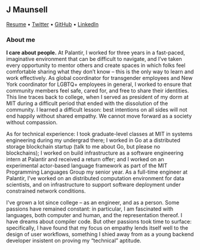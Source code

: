## J Maunsell

[Resume](resume.md) • [Twitter](https://twitter.com/jcmaunsell) • [GitHub](https://github.com/jcmaunsell) • [LinkedIn](https://www.linkedin.com/in/j-maunsell-2583a8103)

### About me

**I care about people.** At Palantir, I worked for three years in a fast-paced, imaginative environment that can be difficult to navigate, and I’ve taken every opportunity to mentor others and create spaces in which folks feel comfortable sharing what they don’t know – this is the only way to learn and work effectively. As global coordinator for transgender employees and New York coordinator for LGBTQ+ employees in general, I worked to ensure that community members feel safe, cared for, and free to share their identities. This line traces back to college, when I served as president of my dorm at MIT during a difficult period that ended with the dissolution of the community. I learned a difficult lesson: best intentions on all sides will not end happily without shared empathy. We cannot move forward as a society without compassion.

As for technical experience: I took graduate-level classes at MIT in systems engineering during my undergrad there; I worked in Go at a distributed storage blockchain startup (talk to me about Go, but please no blockchains); I worked on build infrastructure as a software engineering intern at Palantir and received a return offer; and I worked on an experimental actor-based language framework as part of the MIT Programming Languages Group my senior year. As a full-time engineer at Palantir, I’ve worked on an distributed computation environment for data scientists, and on infrastructure to support software deployment under constrained network conditions.

I've grown a lot since college – as an engineer, and as a person. Some passions have remained constant: in particular, I am fascinated with languages, both computer and human, and the representation thereof. I have dreams about compiler code. But other passions took time to surface: specifically, I have found that my focus on empathy lends itself well to the design of user workflows, something I shied away from as a young backend developer insistent on proving my “technical” aptitude.


